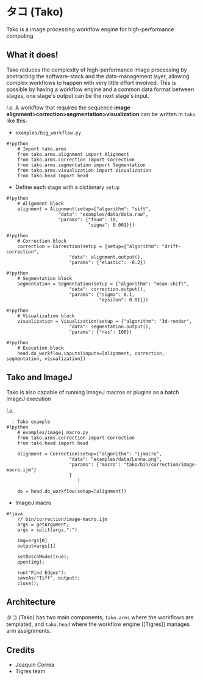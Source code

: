 
タコ (Tako)
===
Tako is a image processing workflow engine for high-performance computing

What it does!
---
Tako reduces the complexity of high-performance image processing by abstracting the software-stack and the data-management layer, allowing complex workflows to happen with very little effort involved. This is possible by having 
a workflow engine and a common data format between stages, one stage's output can be the next stage's input.
 
*i.e.* A workflow that requires the sequence **image alignment>correction>segmentation>visualization** can be written 
in `tako` like this:

  - `examples/big_workflow.py`

```
#!python
    # Import tako.arms
    from tako.arms.alignment import Alignment
    from tako.arms.correction import Correction
    from tako.arms.segmentation import Segmentation
    from tako.arms.visualization import Visualization
    from tako.head import head
```

  - Define each stage with a dictionary `setup`
  
```
#!python
    # Alignment block
    alignment = Alignment(setup={"algorithm": "sift",
                   "data": "examples/data/data.raw",
                   "params": {"fnum": 10,
                              "sigma": 0.001}})
```

```
#!python
    # Correction block
    correction = Correction(setup = {setup={"algorithm": "drift-correction",
                       "data": alignment.output(),
                       "params": {"elastic": -0.2})
```

```
#!python
    # Segmentation block
    segmentation = Segmentation(setup = {"algorithm": "mean-shift",
                       "data": correction.output(),
                       "params": {"sigma": 0.1,
                                  "epsilon": 0.01}})
```

```
#!python
    # Visualization block
    visualization = Visualization(setup = {"algorithm": "3d-render",
                       "data": segmentation.output(),
                       "params": {"res": 100})
```

```
#!python
    # Execution block
    head.do_workflow.inputs(inputs=[alignment, correction, segmentation, visualization])
```

Tako and ImageJ
---
Tako is also capable of running ImageJ macros or plugins as a batch ImageJ execution

*i.e.*
```
  - Tako example
#!python
    # examples/imagej_macro.py
    from tako.arms.correction import Correction
    from tako.head import head
    
    alignment = Correction(setup={"algorithm": "ijmacro",
                       "data": "examples/data/Lenna.png",
                       "params": {'macro': "tako/bin/correction/image-macro.ijm"}
                       }
                          )
    
    do = head.do_workflow(setup=[alignment])
```

  - ImageJ macro
```
#!java
    // bin/correction/image-macro.ijm
    args = getArgument;
    args = split(args,":")
    
    img=args[0]
    output=args[1]
    
    setBatchMode(true);
    open(img);
    
    run("Find Edges");
    saveAs("Tiff", output);
    close();
```

Architecture
---
タコ (Tako) has two main components, `tako.arms` where the workflows are templated, and `tako.head` where the workflow engine [[Tigres]] manages arm assignments.

Credits
---

  - Joaquin Correa
  - Tigres team
